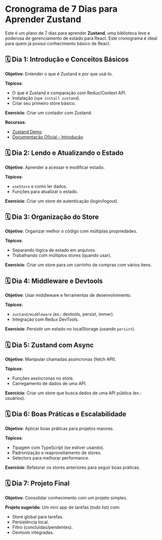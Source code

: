 # Cronograma de 7 Dias para Aprender Zustand

Este é um plano de 7 dias para aprender **Zustand**, uma biblioteca leve e poderosa de gerenciamento de estado para React. Este cronograma é ideal para quem já possui conhecimento básico de React.

## 🗓️ Dia 1: Introdução e Conceitos Básicos

**Objetivo**: Entender o que é Zustand e por que usá-lo.

**Tópicos**:

- O que é Zustand e comparação com Redux/Context API.
- Instalação (`npm install zustand`).
- Criar seu primeiro store básico.

**Exercício**: Criar um contador com Zustand.

**Recursos**:

- [Zustand Demo](https://zustand-demo.pmnd.rs)
- [Documentação Oficial - Introdução](https://docs.pmnd.rs/zustand/getting-started/introduction)

## 🗓️ Dia 2: Lendo e Atualizando o Estado

**Objetivo**: Aprender a acessar e modificar estado.

**Tópicos**:

- `useStore` e como ler dados.
- Funções para atualizar o estado.

**Exercício**: Criar um store de autenticação (login/logout).

## 🗓️ Dia 3: Organização do Store

**Objetivo**: Organizar melhor o código com múltiplas propriedades.

**Tópicos**:

- Separando lógica de estado em arquivos.
- Trabalhando com múltiplos stores (quando usar).

**Exercício**: Criar um store para um carrinho de compras com vários itens.

## 🗓️ Dia 4: Middleware e Devtools

**Objetivo**: Usar middleware e ferramentas de desenvolvimento.

**Tópicos**:

- `zustand/middleware` (ex.: devtools, persist, immer).
- Integração com Redux DevTools.

**Exercício**: Persistir um estado no localStorage (usando `persist`).

## 🗓️ Dia 5: Zustand com Async

**Objetivo**: Manipular chamadas assíncronas (fetch API).

**Tópicos**:

- Funções assíncronas no store.
- Carregamento de dados de uma API.

**Exercício**: Criar um store que busca dados de uma API pública (ex.: usuários).

## 🗓️ Dia 6: Boas Práticas e Escalabilidade

**Objetivo**: Aplicar boas práticas para projetos maiores.

**Tópicos**:

- Tipagem com TypeScript (se estiver usando).
- Padronização e reaproveitamento de stores.
- Selectors para melhorar performance.

**Exercício**: Refatorar os stores anteriores para seguir boas práticas.

## 🗓️ Dia 7: Projeto Final

**Objetivo**: Consolidar conhecimento com um projeto simples.

**Projeto sugerido**: Um mini app de tarefas (todo list) com:

- Store global para tarefas.
- Persistência local.
- Filtro (concluídas/pendentes).
- Devtools integradas.
